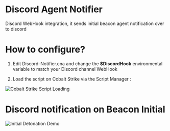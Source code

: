 # Discord Agent Notifier 

Discord WebHook integration, it sends initial beacon agent notification over to discord

# How to configure?

1. Edit Discord-Notifier.cna and change the **$DiscordHook** environmental variable to match your Discord channel WebHook

2. Load the script on Cobalt Strike via the Script Manager : 

![Cobalt Strike Script Loading](https://i.ibb.co/8B3NQQx/Cobalt-Loading-Path.png)


# Discord notification on Beacon Initial

![Initial Detonation Demo](https://i.ibb.co/wzfGcQq/Initial-Notify.png)



